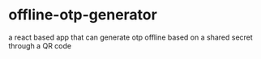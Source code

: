 # offline-otp-generator
a react based app that can generate otp offline based on a shared secret through a QR code
